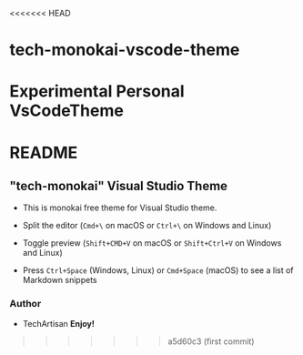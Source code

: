 <<<<<<< HEAD
# tech-monokai-vscode-theme
Experimental Personal VsCodeTheme
=======
# README
## "tech-monokai" Visual Studio Theme
* This is monokai free theme for Visual Studio theme.

* Split the editor (`Cmd+\` on macOS or `Ctrl+\` on Windows and Linux)
* Toggle preview (`Shift+CMD+V` on macOS or `Shift+Ctrl+V` on Windows and Linux)
* Press `Ctrl+Space` (Windows, Linux) or `Cmd+Space` (macOS) to see a list of Markdown snippets

### Author
* TechArtisan
**Enjoy!**
>>>>>>> a5d60c3 (first commit)
